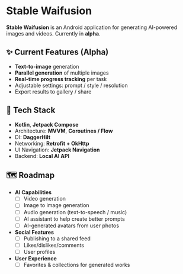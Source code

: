 # Stable Waifusion

**Stable Waifusion** is an Android application for generating AI-powered images and videos. Currently in **alpha**.

## ✨ Current Features (Alpha)
- **Text-to-image** generation
- **Parallel generation** of multiple images
- **Real-time progress tracking** per task
- Adjustable settings: prompt / style / resolution
- Export results to gallery / share

## 🧱 Tech Stack
- **Kotlin**, **Jetpack Compose**
- Architecture: **MVVM**, **Coroutines / Flow**
- DI: **DaggerHilt**
- Networking: **Retrofit + OkHttp**
- UI Navigation: **Jetpack Navigation**
- Backend: **Local AI API**

## 🗺️ Roadmap
- **AI Capabilities**
  - [ ] Video generation
  - [ ] Image to image generation
  - [ ] Audio generation (text-to-speech / music)
  - [ ] AI assistant to help create better prompts
  - [ ] AI-generated avatars from user photos

- **Social Features**
  - [ ] Publishing to a shared feed
  - [ ] Likes/dislikes/comments
  - [ ] User profiles
 
- **User Experience**
  - [ ] Favorites & collections for generated works
